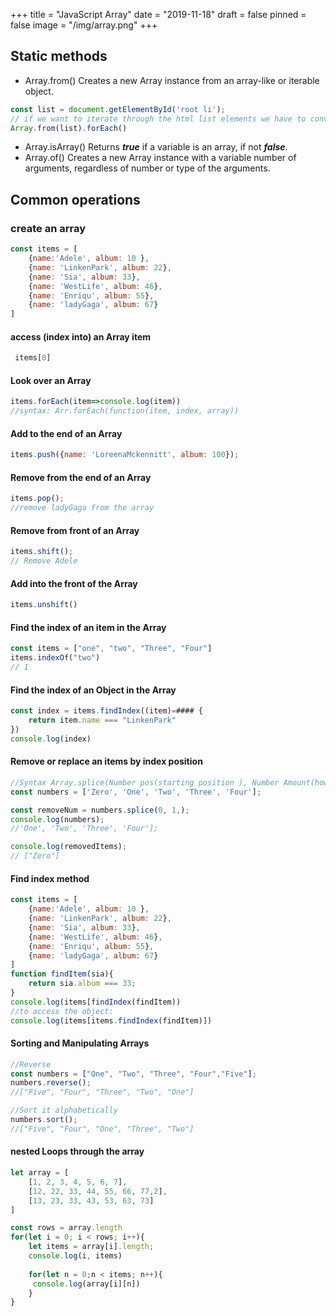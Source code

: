 +++
title = "JavaScript Array"
date = "2019-11-18"
draft = false
pinned = false
image = "/img/array.png"
+++
## Static methods
* Array.from()
Creates a new Array instance from an array-like or iterable object.
```js
const list = document.getElementById('root li');
// if we want to iterate through the html list elements we have to convert it into array to use forEach method
Array.from(list).forEach()
```
* Array.isArray()
Returns ***true*** if a variable is an array, if not ***false***.
* Array.of()
Creates a new Array instance with a variable number of arguments, regardless of number or type of the arguments.

## Common operations
### create an array

```js
const items = [
    {name:'Adele', album: 10 },
    {name: 'LinkenPark', album: 22},
    {name: 'Sia', album: 33},
    {name: 'WestLife', album: 46},
    {name: 'Enriqu', album: 55},
    {name: 'ladyGaga', album: 67}
]
```
#### access (index into) an Array item

```js
 items[0]
```
#### Look over an Array

```js
items.forEach(item=>console.log(item))
//syntax: Arr.forEach(function(item, index, array))
```
#### Add to the end of an Array

```js
items.push({name: 'LoreenaMckennitt', album: 100});
```
#### Remove from the end of an Array

```js
items.pop();
//remove ladyGaga from the array 
```
#### Remove from front of an Array

```js
items.shift();
// Remove Adele
```
#### Add into the front of the Array

```js
items.unshift()
```
#### Find the index of an item in the Array

```js
const items = ["one", "two", "Three", "Four"]
items.indexOf("two")
// 1
```
#### Find the index of an Object in the Array

```js
const index = items.findIndex((item)=#### {
    return item.name === "LinkenPark"
})
console.log(index)
```
#### Remove or replace an items by index position

```js
//Syntax Array.splice(Number pos(starting position ), Number Amount(how many items to remove), item to replace or update);
const numbers = ['Zero', 'One', 'Two', 'Three', 'Four'];

const removeNum = numbers.splice(0, 1,); 
console.log(numbers); 
//'One', 'Two', 'Three', 'Four'];

console.log(removedItems); 
// ["Zero"]

```
#### Find index method 

```js
const items = [
    {name:'Adele', album: 10 },
    {name: 'LinkenPark', album: 22},
    {name: 'Sia', album: 33},
    {name: 'WestLife', album: 46},
    {name: 'Enriqu', album: 55},
    {name: 'ladyGaga', album: 67}
]
function findItem(sia){
    return sia.album === 33; 
}
console.log(items[findIndex(findItem))
//to access the object:
console.log(items[items.findIndex(findItem)])

```
#### Sorting and Manipulating Arrays
```js
//Reverse
const numbers = ["One", "Two", "Three", "Four","Five"];
numbers.reverse();
//["Five", "Four", "Three", "Two", "One"]

//Sort it alphabetically 
numbers.sort();
//["Five", "Four", "One", "Three", "Two"]
```
#### nested Loops through the array   
```js
let array = [
    [1, 2, 3, 4, 5, 6, 7],
    [12, 22, 33, 44, 55, 66, 77,2],
    [13, 23, 33, 43, 53, 63, 73]
]

const rows = array.length
for(let i = 0; i < rows; i++){
    let items = array[i].length;
    console.log(i, items)
    
    for(let n = 0;n < items; n++){
     console.log(array[i][n])   
    }
}
```